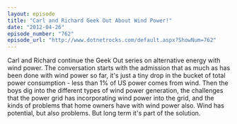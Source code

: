 ```yaml
---
layout: episode
title: "Carl and Richard Geek Out About Wind Power!"
date: "2012-04-26"
episode_number: "762"
episode_url: "http://www.dotnetrocks.com/default.aspx?ShowNum=762"
---
```


Carl and Richard continue the Geek Out series on alternative energy with wind power. The conversation starts with the admission that as much as has been done with wind power so far, it's just a tiny drop in the bucket of total power consumption - less than 1% of US power comes from wind. Then the boys dig into the different types of wind power generation, the challenges that the power grid has incorporating wind power into the grid, and the kinds of problems that home owners have with wind power also. Wind has potential, but also problems. But long term it's part of the solution.
